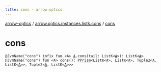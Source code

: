 ```yaml
---
title: cons - arrow-optics
---
```


[arrow-optics](../index.html) / [arrow.optics.instances.listk.cons](index.html) / [cons](./cons.html)

# cons

`@JvmName("cons") infix fun <A> `[`A`](cons.html#A)`.cons(tail: ListK<`[`A`](cons.html#A)`>): ListK<`[`A`](cons.html#A)`>`
`@JvmName("cons") fun <A> cons(): `[`PPrism`](../arrow.optics/-p-prism/index.html)`<ListK<`[`A`](cons.html#A)`>, ListK<`[`A`](cons.html#A)`>, Tuple2<`[`A`](cons.html#A)`, ListK<`[`A`](cons.html#A)`>>, Tuple2<`[`A`](cons.html#A)`, ListK<`[`A`](cons.html#A)`>>>`